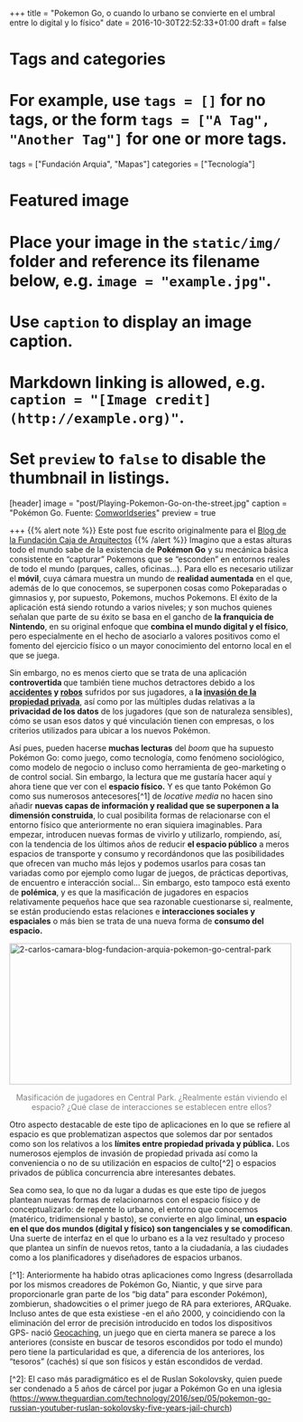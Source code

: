 +++
title = "Pokemon Go, o cuando lo urbano se convierte en el umbral entre lo digital y lo físico"
date = 2016-10-30T22:52:33+01:00
draft = false

# Tags and categories
# For example, use `tags = []` for no tags, or the form `tags = ["A Tag", "Another Tag"]` for one or more tags.
tags = ["Fundación Arquia", "Mapas"]
categories = ["Tecnología"]

# Featured image
# Place your image in the `static/img/` folder and reference its filename below, e.g. `image = "example.jpg"`.
# Use `caption` to display an image caption.
#   Markdown linking is allowed, e.g. `caption = "[Image credit](http://example.org)"`.
# Set `preview` to `false` to disable the thumbnail in listings.
[header]
image = "post/Playing-Pokemon-Go-on-the-street.jpg"
caption = "Pokémon Go. Fuente: [Comworldseries](http://comworldseries.blogspot.com.es/2016/07/pokemon-go-sows-augmented-reality-seeds.html)"
preview = true

+++
{{% alert note %}}
Este post fue escrito originalmente para el [Blog de la Fundación Caja de Arquitectos](http://blogfundacion.arquia.es/2016/10/pokemon-go-o-cuando-lo-urbano-se-convierte-en-el-umbral-entre-lo-digital-y-lo-fisico/)
{{% /alert %}}
Imagino que a estas alturas todo el mundo sabe de la existencia de <strong>Pokémon Go</strong> y su mecánica básica consistente en “capturar” Pokemons que se “esconden” en entornos reales de todo el mundo (parques, calles, oficinas…). Para ello es necesario utilizar el<strong> móvil</strong>, cuya cámara muestra un mundo de <strong>realidad aumentada</strong> en el que, además de lo que conocemos, se superponen cosas como Pokeparadas o gimnasios y, por supuesto, Pokemons, muchos Pokemons. El éxito de la aplicación está siendo rotundo a varios niveles; y son muchos quienes señalan que parte de su éxito se basa en el gancho de <strong>la franquicia de Nintendo</strong>, en su original enfoque que <strong>combina el mundo digital y el físico</strong>, pero especialmente en el hecho de asociarlo a valores positivos como el fomento del ejercicio físico o un mayor conocimiento del entorno local en el que se juega.</p>
<p>Sin embargo, no es menos cierto que se trata de una aplicación <strong>controvertida </strong>que también tiene muchos detractores debido a los <a href="http://www.nydailynews.com/news/national/pokemon-players-car-accidents-u-s-article-1.2710266"><strong>accidentes</strong></a><strong> y </strong><a href="http://abcnews.go.com/Technology/man-mugged-playing-pokemon-captures-attack-live-video"><strong>robos</strong></a> sufridos por sus jugadores, a<strong> la </strong><a href="http://www.iphoneincanada.ca/news/anti-pokemon-go-rant-viral-video/"><strong>invasión de la propiedad privada</strong></a>, así como por las múltiples dudas relativas a la <strong>privacidad de los datos</strong> de los jugadores (que son de naturaleza sensibles), cómo se usan esos datos y qué vinculación tienen con empresas, o los criterios utilizados para ubicar a los nuevos Pokémon.</p>
<p>Así pues, pueden hacerse <strong>muchas lecturas</strong> del <em>boom</em> que ha supuesto Pokémon Go: como juego, como tecnología, como fenómeno sociológico, como modelo de negocio o incluso como herramienta de geo-marketing o de control social. Sin embargo, la lectura que me gustaría hacer aquí y ahora tiene que ver con el <strong>espacio físico.</strong> Y es que tanto Pokémon Go como sus numerosos antecesores[^1] de <em>locative media</em> no hacen sino añadir <strong>nuevas capas de información y realidad que se superponen a la dimensión construida</strong>, lo cual posibilita formas de relacionarse con el entorno físico que anteriormente no eran siquiera imaginables. Para empezar, introducen nuevas formas de vivirlo y utilizarlo, rompiendo, así, con la tendencia de los últimos años de reducir <strong>el espacio público</strong> a meros espacios de transporte y consumo y recordándonos que las posibilidades que ofrecen van mucho más lejos y podemos usarlos para cosas tan variadas como por ejemplo como lugar de juegos, de prácticas deportivas, de encuentro e interacción social… Sin embargo, esto tampoco está exento de <strong>polémica</strong>, y es que la masificación de jugadores en espacios relativamente pequeños hace que sea razonable cuestionarse si, realmente, se están produciendo estas relaciones e <strong>interacciones sociales y espaciales</strong> o más bien se trata de una nueva forma de <strong>consumo del espacio.</strong></p>
<img class="alignnone size-full wp-image-4313" src="http://i0.wp.com/blogfundacion.arquia.es/wp-content/uploads/2016/10/2.-carlos-camara-blog-fundacion-arquia-Pokemon-go-central-park-.png?resize=500%2C250" alt="2-carlos-camara-blog-fundacion-arquia-pokemon-go-central-park" srcset="http://i2.wp.com/blogfundacion.arquia.es/old/wp-content/uploads/2016/10/2.-carlos-camara-blog-fundacion-arquia-Pokemon-go-central-park-.png?w=500 500w, http://i2.wp.com/blogfundacion.arquia.es/old/wp-content/uploads/2016/10/2.-carlos-camara-blog-fundacion-arquia-Pokemon-go-central-park-.png?resize=300%2C150 300w" sizes="(max-width: 500px) 100vw, 500px" width="500" height="250"></p>
<p style="text-align: center;"><span style="color: #808080;">Masificación de jugadores en Central Park. ¿Realmente están viviendo el espacio? ¿Qué clase de interacciones se establecen entre ellos?</span></p>
<p>Otro aspecto destacable de este tipo de aplicaciones en lo que se refiere al espacio es que problematizan aspectos que solemos dar por sentados como son los relativos a los <strong>límites entre propiedad privada y pública.</strong> Los numerosos ejemplos de invasión de propiedad privada así como la conveniencia o no de su utilización en espacios de culto[^2] o espacios privados de pública concurrencia abre interesantes debates.</p>
<p>Sea como sea, lo que no da lugar a dudas es que este tipo de juegos plantean nuevas formas de relacionarnos con el espacio físico y de conceptualizarlo: de repente lo urbano, el entorno que conocemos (matérico, tridimensional y basto), se convierte en algo liminal, <strong>un espacio en el que dos mundos (digital y físico) son tangenciales y se comodifican</strong>. Una suerte de interfaz en el que lo urbano es a la vez resultado y proceso que plantea un sinfín de nuevos retos, tanto a la ciudadanía, a las ciudades como a los planificadores y diseñadores de espacios urbanos.</p>
[^1]: Anteriormente ha habido otras aplicaciones como Ingress (desarrollada por los mismos creadores de Pokémon Go, Niantic, y que sirve para proporcionarle gran parte de los “big data” para esconder Pokémon), zombierun, shadowcities o el primer juego de RA para exteriores, ARQuake. Incluso antes de que esta existiese -en el año 2000, y coincidiendo con la eliminación del error de precisión introducido en todos los dispositivos GPS- nació <a href="http://geocaching.com/">Geocaching</a>, un juego que en cierta manera se parece a los anteriores (consiste en buscar de tesoros escondidos por todo el mundo) pero tiene la particularidad es que, a diferencia de los anteriores, los “tesoros” (cachés) sí que son físicos y están escondidos de verdad.</p>
[^2]: El caso más paradigmático es el de Ruslan Sokolovsky, quien puede ser condenado a 5 años de cárcel por jugar a Pokémon Go en una iglesia (<a href="https://www.theguardian.com/technology/2016/sep/05/pokemon-go-russian-youtuber-ruslan-sokolovsky-five-years-jail-church">https://www.theguardian.com/technology/2016/sep/05/pokemon-go-russian-youtuber-ruslan-sokolovsky-five-years-jail-church</a>)
